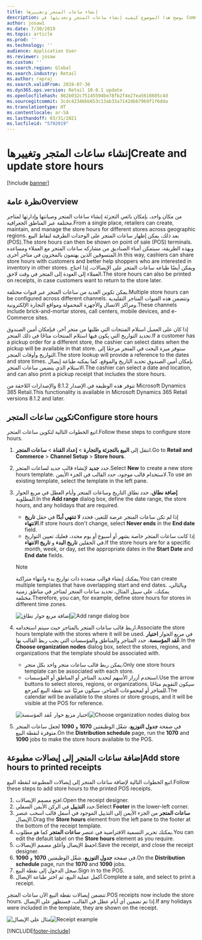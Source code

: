 ```yaml
---
title: إنشاء ساعات المتجر وتغييرها
description: يوضح هذا الموضوع كيفيه إنشاء ساعات المتجر وتحديثها في Commerce Headquarters.
author: josaw1
ms.date: 7/30/2019
ms.topic: article
ms.prod: ''
ms.technology: ''
audience: Application User
ms.reviewer: josaw
ms.custom: ''
ms.search.region: Global
ms.search.industry: Retail
ms.author: rapraj
ms.search.validFrom: 2019-07-30
ms.dyn365.ops.version: Retail 10.0.1 update
ms.openlocfilehash: 862b032c75145594be78fb2f4e27ea5616605c4d
ms.sourcegitcommit: 3cdc42346bb653c13ab33a7142dbb7969f1f6dda
ms.translationtype: HT
ms.contentlocale: ar-SA
ms.lasthandoff: 03/31/2021
ms.locfileid: "5792919"
---
```

# <a name="create-and-update-store-hours"></a><span data-ttu-id="fe799-103">إنشاء ساعات المتجر وتغييرها</span><span class="sxs-lookup"><span data-stu-id="fe799-103">Create and update store hours</span></span>

[!include [banner](../../includes/banner.md)]

## <a name="overview"></a><span data-ttu-id="fe799-104">نظرة عامة</span><span class="sxs-lookup"><span data-stu-id="fe799-104">Overview</span></span>

<span data-ttu-id="fe799-105">من مكان واحد، بإمكان بائعي التجزئة إنشاء ساعات المتجر وصيانتها وإدارتها لمتاجر مختلفة عبر المناطق الجغرافية.</span><span class="sxs-lookup"><span data-stu-id="fe799-105">From a single place, retailers can create, maintain, and manage the store hours for different stores across geographic regions.</span></span> <span data-ttu-id="fe799-106">بعد ذلك، يمكن إظهار ساعات المتجر على الوحدات الطرفية لنقاط البيع (POS).</span><span class="sxs-lookup"><span data-stu-id="fe799-106">The store hours can then be shown on point of sale (POS) terminals.</span></span> <span data-ttu-id="fe799-107">وبهذه الطريقة، سيتمكن أمناء الصناديق من مشاركه ساعات المتجر مع العملاء ومساعده المتسوقين الذين يهتمون بالمخزون في متاجر أخرى.</span><span class="sxs-lookup"><span data-stu-id="fe799-107">In this way, cashiers can share store hours with customers and better help shoppers who are interested in inventory in other stores.</span></span> <span data-ttu-id="fe799-108">ويمكن أيضًا طباعه ساعات المتجر على الإيصالات، إذا احتاج العملاء إلى العودة إلى المتجر في وقت لاحق.</span><span class="sxs-lookup"><span data-stu-id="fe799-108">The store hours can also be printed on receipts, in case customers want to return to the store later.</span></span>

<span data-ttu-id="fe799-109">يمكن تكوين العديد من ساعات المتجر عبر قنوات مختلفة.</span><span class="sxs-lookup"><span data-stu-id="fe799-109">Multiple store hours can be configured across different channels.</span></span> <span data-ttu-id="fe799-110">وتتضمن هذه القنوات المتاجر التقليدية ومراكز الاتصال والأجهزة المحمولة ومواقع التجارة الإلكترونية.</span><span class="sxs-lookup"><span data-stu-id="fe799-110">These channels include brick-and-mortar stores, call centers, mobile devices, and e-Commerce sites.</span></span>

<span data-ttu-id="fe799-111">إذا كان على العميل استلام المنتجات التي طلبها من متجر آخر، فبإمكان أمين الصندوق تحديد التواريخ التي يكون فيها استلام المنتجات متاحًا في ذلك المتجر.</span><span class="sxs-lookup"><span data-stu-id="fe799-111">If a customer has a pickup order for a different store, the cashier can select dates when the pickup will be available in that store.</span></span> <span data-ttu-id="fe799-112">ستوفر ميزة البحث في المتجر مرجعًا إلى التواريخ وأوقات المتجر.</span><span class="sxs-lookup"><span data-stu-id="fe799-112">The store lookup will provide a reference to the dates and store times.</span></span> <span data-ttu-id="fe799-113">بإمكان أمين الصندوق تحديد التاريخ والموقع، كما يمكنه طباعة إيصال الاستلام الذي يتضمن ساعات المتجر.</span><span class="sxs-lookup"><span data-stu-id="fe799-113">The cashier can select a date and location, and can also print a pickup receipt that includes the store hours.</span></span>

<span data-ttu-id="fe799-114">تتوفر هذه الوظيفة في الإصدار 8.1.2 والإصدارات اللاحقة من Microsoft Dynamics 365 Retail.</span><span class="sxs-lookup"><span data-stu-id="fe799-114">This functionality is available in Microsoft Dynamics 365 Retail versions 8.1.2 and later.</span></span>

## <a name="configure-store-hours"></a><span data-ttu-id="fe799-115">تكوين ساعات المتجر</span><span class="sxs-lookup"><span data-stu-id="fe799-115">Configure store hours</span></span>

<span data-ttu-id="fe799-116">اتبع الخطوات التالية لتكوين ساعات المتجر.</span><span class="sxs-lookup"><span data-stu-id="fe799-116">Follow these steps to configure store hours.</span></span>

1. <span data-ttu-id="fe799-117">انتقل إلى **البيع بالتجزئة والتجارة** \> **إعداد القناة** \> **ساعات المتجر**.</span><span class="sxs-lookup"><span data-stu-id="fe799-117">Go to **Retail and Commerce** \> **Channel Setup** \> **Store hours**.</span></span>
2. <span data-ttu-id="fe799-118">حدد **جديد** لإنشاء قالب جديد لساعات المتجر.</span><span class="sxs-lookup"><span data-stu-id="fe799-118">Select **New** to create a new store hours template.</span></span> <span data-ttu-id="fe799-119">لاستخدام قالب موجود، حدد القالب في الجزء الأيمن.</span><span class="sxs-lookup"><span data-stu-id="fe799-119">To use an existing template, select the template in the left pane.</span></span>
3. <span data-ttu-id="fe799-120">في مربع الحوار‏‎ **إضافة نطاق**، حدد نطاق التاريخ وساعات المتجر وأيام العطل المطلوبة.</span><span class="sxs-lookup"><span data-stu-id="fe799-120">In the **Add range** dialog box, define the date range, the store hours, and any holidays that are required.</span></span>

    - <span data-ttu-id="fe799-121">إذا لم تكن ساعات المتجر عرضة للتغير، فحدد **لا تنتهي أبدًا** في حقل **تاريخ الانتهاء**.</span><span class="sxs-lookup"><span data-stu-id="fe799-121">If store hours don't change, select **Never ends** in the **End date** field.</span></span>
    - <span data-ttu-id="fe799-122">إذا كانت ساعات المتجر خاصة بشهر أو أسبوع أو يوم محدد، فعليك تعيين التواريخ في الحقلين **تاريخ البدء** و **تاريخ الانتهاء**.</span><span class="sxs-lookup"><span data-stu-id="fe799-122">If the store hours are for a specific month, week, or day, set the appropriate dates in the **Start Date** and **End date** fields.</span></span>

    > [!NOTE]
    > <span data-ttu-id="fe799-123">يمكنك إنشاء قوالب متعددة ذات تواريخ بدء وانتهاء متراكبة.</span><span class="sxs-lookup"><span data-stu-id="fe799-123">You can create multiple templates that have overlapping start and end dates.</span></span> <span data-ttu-id="fe799-124">وبالتالي، يمكنك، على سبيل المثال، تحديد ساعات المتجر لمتاجر في مناطق زمنية مختلفة.</span><span class="sxs-lookup"><span data-stu-id="fe799-124">Therefore, you can, for example, define store hours for stores in different time zones.</span></span>

    <span data-ttu-id="fe799-125">![إضافة مربع حوار نطاق](../dev-itpro/media/Storehours1.png "إضافة مربع حوار نطاق")</span><span class="sxs-lookup"><span data-stu-id="fe799-125">![Add range dialog box](../dev-itpro/media/Storehours1.png "Add range dialog box")</span></span>

4. <span data-ttu-id="fe799-126">اربط قالب ساعات المتجر بالمتاجر حيث سيتم استخدامه.</span><span class="sxs-lookup"><span data-stu-id="fe799-126">Associate the store hours template with the stores where it will be used.</span></span> <span data-ttu-id="fe799-127">في مربع الحوار **اختيار عُقد المؤسسة‬**، حدد المتاجر والمناطق والمؤسسات التي يجب ربط القالب بها.</span><span class="sxs-lookup"><span data-stu-id="fe799-127">In the **Choose organization nodes** dialog box, select the stores, regions, and organizations that the template should be associated with.</span></span>

    - <span data-ttu-id="fe799-128">يمكن ربط قالب ساعات متجر واحد بكل متجر.</span><span class="sxs-lookup"><span data-stu-id="fe799-128">Only one store hours template can be associated with each store.</span></span>
    - <span data-ttu-id="fe799-129">استخدم أزرار الأسهم لتحديد المتاجر أو المناطق أو المؤسسات.</span><span class="sxs-lookup"><span data-stu-id="fe799-129">Use the arrow buttons to select stores, regions, or organizations.</span></span> <span data-ttu-id="fe799-130">سيكون التقويم متاحًا للمتاجر أو لمجموعات المتاجر، سيكون مرئيًا عند نقطة البيع كمرجع.</span><span class="sxs-lookup"><span data-stu-id="fe799-130">The calendar will be available to the stores or store groups, and it will be visible at the POS for reference.</span></span>

    <span data-ttu-id="fe799-131">![اختيار مربع حوار عُقد المؤسسة](../dev-itpro/media/Storehours2.png "اختيار مربع حوار عُقد المؤسسة")</span><span class="sxs-lookup"><span data-stu-id="fe799-131">![Choose organization nodes dialog box](../dev-itpro/media/Storehours2.png "Choose organization nodes dialog box")</span></span>

5. <span data-ttu-id="fe799-132">في صفحة **جدول التوزيع‬**، شغّل الوظيفتين **1070** و **1090** لجعل ساعات المتجر متوفرة لنقطة البيع.</span><span class="sxs-lookup"><span data-stu-id="fe799-132">On the **Distribution schedule** page, run the **1070** and **1090** jobs to make the store hours available to the POS.</span></span>

## <a name="add-store-hours-to-printed-receipts"></a><span data-ttu-id="fe799-133">إضافة ساعات المتجر إلى إيصالات مطبوعة</span><span class="sxs-lookup"><span data-stu-id="fe799-133">Add store hours to printed receipts</span></span>

<span data-ttu-id="fe799-134">اتبع الخطوات التالية لإضافة ساعات المتجر إلى إيصالات المطبوعة لنقطة البيع.</span><span class="sxs-lookup"><span data-stu-id="fe799-134">Follow these steps to add store hours to the printed POS receipts.</span></span>

1. <span data-ttu-id="fe799-135">افتح مصمم الإيصالات.</span><span class="sxs-lookup"><span data-stu-id="fe799-135">Open the receipt designer.</span></span>
2. <span data-ttu-id="fe799-136">حدد **التذييل** في الركن الأيمن السفلي.</span><span class="sxs-lookup"><span data-stu-id="fe799-136">Select **Footer** in the lower-left corner.</span></span>
3. <span data-ttu-id="fe799-137">اسحب عنصر‏‎ **ساعات المتجر** من الجزء الأيمن إلى التذييل الموجود في أسفل قالب الإيصال.</span><span class="sxs-lookup"><span data-stu-id="fe799-137">Drag the **Store hours** element from the left pane to the footer at the bottom of the receipt template.</span></span>
4. <span data-ttu-id="fe799-138">يمكنك تحرير التسمية الافتراضية في عنصر **ساعات المتجر** كما هو مطلوب.</span><span class="sxs-lookup"><span data-stu-id="fe799-138">You can edit the default label on the **Store hours** element as you require.</span></span>
5. <span data-ttu-id="fe799-139">احفظ الإيصال وأغلق مصمم الإيصالات.</span><span class="sxs-lookup"><span data-stu-id="fe799-139">Save the receipt, and close the receipt designer.</span></span>
6. <span data-ttu-id="fe799-140">في صفحة **جدول التوزيع**، شغّل الوظيفتين **1070** و **1090**.</span><span class="sxs-lookup"><span data-stu-id="fe799-140">On the **Distribution schedule** page, run the **1070** and **1090** jobs.</span></span>
7. <span data-ttu-id="fe799-141">سجل الدخول إلى نقطة البيع.</span><span class="sxs-lookup"><span data-stu-id="fe799-141">Sign in to the POS.</span></span>
8. <span data-ttu-id="fe799-142">أكمل عملية البيع، ثم اختر طباعة الإيصال.</span><span class="sxs-lookup"><span data-stu-id="fe799-142">Complete a sale, and select to print a receipt.</span></span>

<span data-ttu-id="fe799-143">تتضمن إيصالات نقطة البيع الآن ساعات المتجر.</span><span class="sxs-lookup"><span data-stu-id="fe799-143">POS receipts now include the store hours.</span></span> <span data-ttu-id="fe799-144">إذا تم تضمين أي أيام عطل في القالب، فستظهر على الإيصال.</span><span class="sxs-lookup"><span data-stu-id="fe799-144">If any holidays were included in the template, they are shown on the receipt.</span></span>

<span data-ttu-id="fe799-145">![مثال على الإيصال](../dev-itpro/media/Storehours3.png "مثال على الإيصال")</span><span class="sxs-lookup"><span data-stu-id="fe799-145">![Receipt example](../dev-itpro/media/Storehours3.png "Receipt example")</span></span>


[!INCLUDE[footer-include](../../includes/footer-banner.md)]